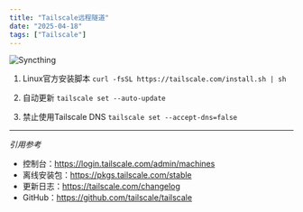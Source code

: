 ```yaml
---
title: "Tailscale远程隧道"
date: "2025-04-18"
tags: ["Tailscale"]
---
```


![Syncthing](/images/syncthing.svg)

1. Linux官方安装脚本
`curl -fsSL https://tailscale.com/install.sh | sh`

2. 自动更新
`tailscale set --auto-update`

3. 禁止使用Tailscale DNS
`tailscale set --accept-dns=false`

-----------------------------------------------------------------------

*引用参考* 
- 控制台：<https://login.tailscale.com/admin/machines>
- 离线安装包：<https://pkgs.tailscale.com/stable>
- 更新日志：<https://tailscale.com/changelog>
- GitHub：<https://github.com/tailscale/tailscale>